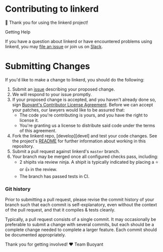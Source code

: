 # Contributing to linkerd #

:balloon: Thank you for using the linkerd project!

Getting Help

If you have a question about linkerd or have encountered problems
using linkerd, you may [file an issue][issue] or join us on
[Slack][slack].

# Submitting Changes #

If you'd like to make a change to linkerd, you should do the
following:

1. Submit an [issue][issue] describing your proposed change.
2. We will respond to your issue promptly.
3. If your proposed change is accepted, and you haven't already done
so, sign [Buoyant's Contributor License Agreement][cla].  Before we
can accept your patches, our lawyers would like to be assured that:
    - The code you're contributing is yours, and you have the right to
    license it.
    - You're granting us a license to distribute said code under the
    terms of this agreement.
4. Fork the linkerd repo, [develop][devel] and test your code
changes. See the project's [README](README.md) for further information
about working in this repository.
5. Submit a pull request against linkerd's `master` branch.
6. Your branch may be merged once all configured checks pass,
including:
    - 2 shipits via review ninja.  A shipit is typically indicated
    by placing a :star: or :+1: in the review.
    - The branch has passed tests in CI.

### Git history ###

Prior to submitting a pull request, please revise the commit history
of your branch such that each commit is self-explanatory, even without
the context of the pull request, and that it compiles & tests
cleanly.

Typically, a pull request consists of a single commit.  It may
occasionally be preferable to submit a change with several commits,
but each should be a complete change needed to complete a larger
feature.  Each commit should be documented appropriately.

Thank you for getting involved!
:heart: Team Buoyant

[cla]: https://buoyant.io/cla/
[issue]: https://github.com/buoyantio/linkerd/issues/new
[slack]: https://slack.linkerd.io/
